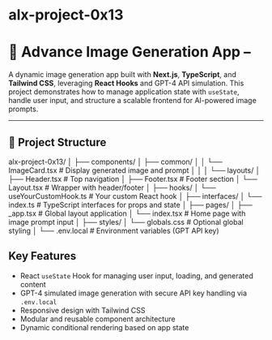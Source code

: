 # alx-project-0x13
# 🚀 Advance Image Generation App – 
 
A dynamic image generation app built with **Next.js**, **TypeScript**, and **Tailwind CSS**, leveraging **React Hooks** and GPT-4 API simulation. This project demonstrates how to manage application state with `useState`, handle user input, and structure a scalable frontend for AI-powered image prompts.

---

## 📁 Project Structure
alx-project-0x13/
│
├── components/
│   ├── common/
│   │   └── ImageCard.tsx               # Display generated image and prompt
│   │
│   └── layouts/
│       ├── Header.tsx                  # Top navigation
│       ├── Footer.tsx                  # Footer section
│       └── Layout.tsx                  # Wrapper with header/footer
│
├── hooks/
│   └── useYourCustomHook.ts           # Your custom React hook
│
├── interfaces/
│   └── index.ts                        # TypeScript interfaces for props and state
│
├── pages/
│   ├── _app.tsx                        # Global layout application
│   └── index.tsx                       # Home page with image prompt input
│
├── styles/
│   └── globals.css                     # Optional global styling
│
└── .env.local                          # Environment variables (GPT API key)


## Key Features

- React `useState` Hook for managing user input, loading, and generated content
- GPT-4 simulated image generation with secure API key handling via `.env.local`
- Responsive design with Tailwind CSS
- Modular and reusable component architecture
- Dynamic conditional rendering based on app state

